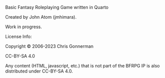 Basic Fantasy Roleplaying Game written in Quarto

Created by John Atom (jmhimara).

Work in progress. 

License Info: 

Copyright © 2006-2023 Chris Gonnerman

CC-BY-SA 4.0 

Any content (HTML, javascript, etc.) that is not part of the BFRPG IP is also distributed under CC-BY-SA 4.0. 